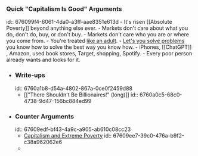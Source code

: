### Quick "Capitalism Is Good" Arguments
id:: 676099f4-6061-4da0-a3ff-aae8351e613d
	- It's risen [[Absolute Poverty]] beyond anything else ever.
	- Markets don't care about what you do, don't do, buy, or don't buy.
	- Markets don't care who you are or where you come from.
	- You're treated [like an adult](https://www.deirdremccloskey.com/docs/pdf/McCloskey_LiberalismAdultism.pdf).
	- [Let's you solve problems](https://www.kysq.org/docs/Hayek_45.pdf) you know how to solve the best way you know how.
	- iPhones, [[ChatGPT]] , Amazon, used book stores, Target, shopping, Spotify.
	- Every poor person already wants and looks for it.
- ### Write-ups
  id:: 6760a1b8-d54a-4802-867a-0ce0f2459d88
	- [["There Shouldn't Be Billionaires!" (long)]]
	  id:: 6760a0c5-68c0-4738-9d47-156bc884ed99
- ### Counter Arguments
  id:: 67609edf-bf43-4a9c-a905-ab610c08cc23
	- [Capitalism and Extreme Poverty](https://www.sciencedirect.com/science/article/pii/S0305750X22002169#s0045)
	  id:: 67609ee7-39c0-476a-b9f2-c38a962062e6
	-